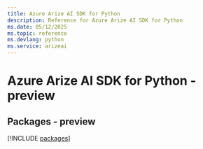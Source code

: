 ```yaml
---
title: Azure Arize AI SDK for Python
description: Reference for Azure Arize AI SDK for Python
ms.date: 05/12/2025
ms.topic: reference
ms.devlang: python
ms.service: arizeai
---
```

# Azure Arize AI SDK for Python - preview
## Packages - preview
[!INCLUDE [packages](arize-ai-index.md)]